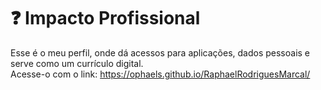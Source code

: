 # ❓ Impacto Profissional

Esse é o meu perfil, onde dá acessos para aplicações, dados pessoais e serve como um currículo digital. <br>
Acesse-o com o link: https://ophaels.github.io/RaphaelRodriguesMarcal/
